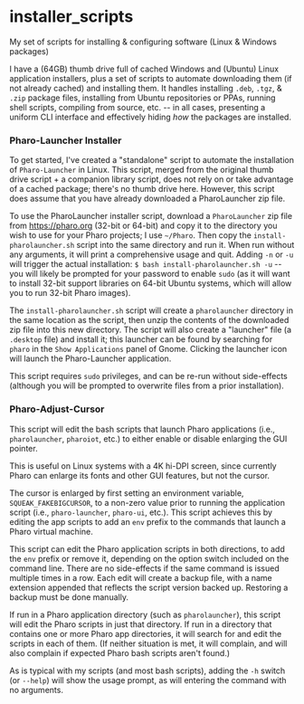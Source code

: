 # installer_scripts
My set of scripts for installing & configuring software (Linux & Windows packages)

I have a (64GB) thumb drive full of cached Windows and (Ubuntu) Linux application installers, plus a set of scripts to automate downloading them (if not already cached) and installing them.  It handles installing `.deb`, `.tgz`, & `.zip` package files, installing from Ubuntu repositories or PPAs, running shell scripts, compiling from source, etc. -- in all cases, presenting a uniform CLI interface and effectively hiding _how_ the packages are installed.

### Pharo-Launcher Installer

To get started, I've created a "standalone" script to automate the installation of `Pharo-Launcher` in Linux.  This script, merged from the original thumb drive script + a companion library script, does not rely on or take advantage of a cached package; there's no thumb drive here. However, this script does assume that you have already downloaded a PharoLauncher zip file.

To use the PharoLauncher installer script, download a `PharoLauncher` zip file from https://pharo.org (32-bit or 64-bit) and copy it to the directory you wish to use for your Pharo projects; I use `~/Pharo`.  Then copy the `install-pharolauncher.sh` script into the same directory and run it.  When run without any arguments, it will print a comprehensive usage and quit.  Adding `-n` or `-u` will trigger the actual installation: `$ bash install-pharolauncher.sh -u` -- you will likely be prompted for your password to enable `sudo` (as it will want to install 32-bit support libraries on 64-bit Ubuntu systems, which will allow you to run 32-bit Pharo images).

The `install-pharolauncher.sh` script will create a `pharolauncher` directory in the same location as the script, then unzip the contents of the downloaded zip file into this new directory.  The script will also create a "launcher" file (a `.desktop` file) and install it; this launcher can be found by searching for `pharo` in the `Show Applications` panel of Gnome.  Clicking the launcher icon will launch the Pharo-Launcher application.

This script requires `sudo` privileges, and can be re-run without side-effects (although you will be prompted to overwrite files from a prior installation).

### Pharo-Adjust-Cursor

This script will edit the bash scripts that launch Pharo applications (i.e., `pharolauncher`, `pharoiot`, etc.) to either enable or disable enlarging the GUI pointer.  

This is useful on Linux systems with a 4K hi-DPI screen, since currently Pharo can enlarge its fonts and other GUI features, but not the cursor.

The cursor is enlarged by first setting an environment variable, `SQUEAK_FAKEBIGCURSOR`, to a non-zero value prior to running the application script (i.e., `pharo-launcher`, `pharo-ui`, etc.).  This script achieves this by editing the app scripts to add an `env` prefix to the commands that launch a Pharo virtual machine.

This script can edit the Pharo application scripts in both directions, to add the `env` prefix or remove it, depending on the option switch included on the command line.  There are no side-effects if the same command is issued multiple times in a row.  Each edit will create a backup file, with a name extension appended that reflects the script version backed up.  Restoring a backup must be done manually.

If run in a Pharo application directory (such as `pharolauncher`), this script will edit the Pharo scripts in just that directory.  If run in a directory that contains one or more Pharo app directories, it will search for and edit the scripts in each of them.  (If neither situation is met, it will complain, and will also complain if expected Pharo bash scripts aren't found.)

As is typical with my scripts (and most bash scripts), adding the `-h` switch (or `--help`) will show the usage prompt, as will entering the command with no arguments.
